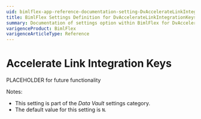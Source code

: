 ```yaml
---
uid: bimlflex-app-reference-documentation-setting-DvAccelerateLinkIntegrationKeys
title: BimlFlex Settings Definition for DvAccelerateLinkIntegrationKeys
summary: Documentation of settings option within BimlFlex for DvAccelerateLinkIntegrationKeys
varigenceProduct: BimlFlex
varigenceArticleType: Reference
---
```


# Accelerate Link Integration Keys

PLACEHOLDER for future functionality

Notes:

* This setting is part of the *Data Vault* settings category.
* The default value for this setting is `N`.
